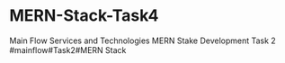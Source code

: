 # MERN-Stack-Task4
Main Flow Services and Technologies  MERN Stake Development Task 2 #mainflow#Task2#MERN Stack
